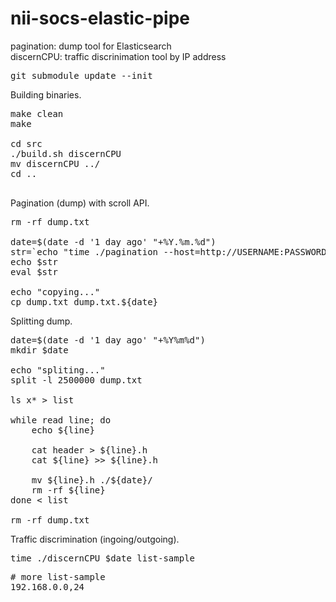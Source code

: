 # nii-socs-elastic-pipe

pagination: dump tool for Elasticsearch<br>
discernCPU: traffic discrinimation tool by IP address<br>

<pre>
git submodule update --init
</pre>

Building binaries.

<pre>
make clean
make

cd src
./build.sh discernCPU 
mv discernCPU ../
cd ..

</pre>

Pagination (dump) with scroll API. 

<pre>
rm -rf dump.txt

date=$(date -d '1 day ago' "+%Y.%m.%d")
str=`echo "time ./pagination --host=http://USERNAME:PASSWORD@X.X.X.X:9200 --index=INDEX_NAME_"${date}`
echo $str
eval $str

echo "copying..."
cp dump.txt dump.txt.${date}
</pre>

Splitting dump.

<pre>
date=$(date -d '1 day ago' "+%Y%m%d")
mkdir $date

echo "spliting..."
split -l 2500000 dump.txt 

ls x* > list

while read line; do
    echo ${line}

    cat header > ${line}.h
    cat ${line} >> ${line}.h

    mv ${line}.h ./${date}/
    rm -rf ${line}
done < list

rm -rf dump.txt
</pre>

Traffic discrimination (ingoing/outgoing).

<pre>
time ./discernCPU $date list-sample
</pre>

<pre>
# more list-sample 
192.168.0.0,24
</pre>
